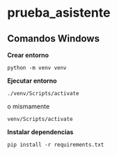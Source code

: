 # prueba_asistente

## Comandos Windows


**Crear entorno**

```
python -m venv venv
```

**Ejecutar entorno**

```
./venv/Scripts/activate
```

o mismamente

```
venv/Scripts/activate
```

**Instalar dependencias**

```
pip install -r requirements.txt
```